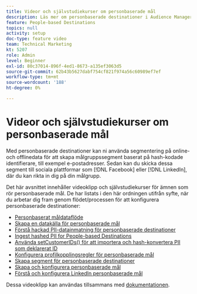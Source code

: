 ```yaml
---
title: Videor och självstudiekurser om personbaserade mål
description: Läs mer om personbaserade destinationer i Audience Manager. Upptäck hur ni kan använda segmentering på online- och offlinedata för att skapa målgruppssegment baserat på hash-kodade identifierare, som e-postadresser, med mera!
feature: People-based Destinations
topics: null
activity: setup
doc-type: feature video
team: Technical Marketing
kt: 5207
role: Admin
level: Beginner
exl-id: 80c37014-896f-4ed1-8673-a135ef3063d5
source-git-commit: 62b43b5627dabf754cf821f974a56c60989ef7ef
workflow-type: tm+mt
source-wordcount: '188'
ht-degree: 0%

---
```


# Videor och självstudiekurser om personbaserade mål

Med personbaserade destinationer kan ni använda segmentering på online- och offlinedata för att skapa målgruppssegment baserat på hash-kodade identifierare, till exempel e-postadresser. Sedan kan du skicka dessa segment till sociala plattformar som [!DNL Facebook] eller [!DNL LinkedIn], där du kan rikta in dig på din målgrupp.

Det här avsnittet innehåller videoklipp och självstudiekurser för ämnen som rör personbaserade mål. De har listats i den här ordningen utifrån syfte, när du arbetar dig fram genom flödet/processen för att konfigurera personbaserade destinationer:

* [Personbaserat måldataflöde](people-based-destinations-data-flow.md)
* [Skapa en datakälla för personbaserade mål](creating-a-data-source-for-people-based-destinations.md)
* [Förstå hackad PII-datainmatning för personbaserade destinationer](understanding-hashed-pii-data-ingestion-for-people-based-destinations.md)
* [Ingest hashed PII for People-based Destinations](ingesting-hashed-pii-for-people-based-destinations.md)
* [Använda setCustomerIDs() för att importera och hash-konvertera PII som deklarerat ID](using-setcustomerids-to-ingest-and-hash-pii-as-a-declared-id.md)
* [Konfigurera profilkopplingsregler för personbaserade mål](configuring-profile-merge-rules-for-people-based-destinations.md)
* [Skapa segment för personbaserade destinationer](creating-segments-for-people-based-destinations.md)
* [Skapa och konfigurera personbaserade mål](create-and-configure-people-based-destinations.md)
* [Förstå och konfigurera LinkedIn personbaserade mål](understanding-and-configuring-the-linkedin-pbd.md)

Dessa videoklipp kan användas tillsammans med [dokumentationen](https://experienceleague.adobe.com/docs/audience-manager/user-guide/features/destinations/people-based/people-based-destinations-overview.html).
